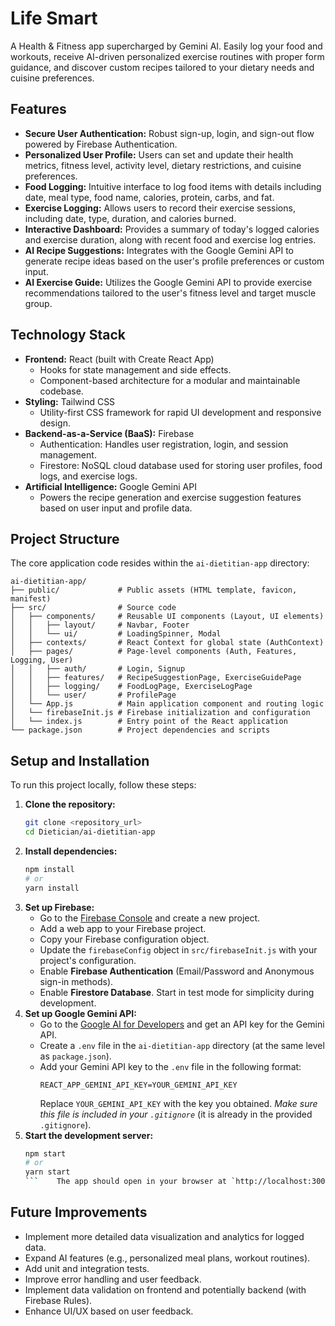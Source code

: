 # Life Smart

A Health & Fitness app supercharged by Gemini AI. Easily log your food and workouts, receive AI-driven personalized exercise routines with proper form guidance, and discover custom recipes tailored to your dietary needs and cuisine preferences.

## Features

*   **Secure User Authentication:** Robust sign-up, login, and sign-out flow powered by Firebase Authentication.
*   **Personalized User Profile:** Users can set and update their health metrics, fitness level, activity level, dietary restrictions, and cuisine preferences.
*   **Food Logging:** Intuitive interface to log food items with details including date, meal type, food name, calories, protein, carbs, and fat.
*   **Exercise Logging:** Allows users to record their exercise sessions, including date, type, duration, and calories burned.
*   **Interactive Dashboard:** Provides a summary of today's logged calories and exercise duration, along with recent food and exercise log entries.
*   **AI Recipe Suggestions:** Integrates with the Google Gemini API to generate recipe ideas based on the user's profile preferences or custom input.
*   **AI Exercise Guide:** Utilizes the Google Gemini API to provide exercise recommendations tailored to the user's fitness level and target muscle group.

## Technology Stack

*   **Frontend:** React (built with Create React App)
    *   Hooks for state management and side effects.
    *   Component-based architecture for a modular and maintainable codebase.
*   **Styling:** Tailwind CSS
    *   Utility-first CSS framework for rapid UI development and responsive design.
*   **Backend-as-a-Service (BaaS):** Firebase
    *   Authentication: Handles user registration, login, and session management.
    *   Firestore: NoSQL cloud database used for storing user profiles, food logs, and exercise logs.
*   **Artificial Intelligence:** Google Gemini API
    *   Powers the recipe generation and exercise suggestion features based on user input and profile data.

## Project Structure

The core application code resides within the `ai-dietitian-app` directory:

```
ai-dietitian-app/
├── public/             # Public assets (HTML template, favicon, manifest)
├── src/                # Source code
│   ├── components/     # Reusable UI components (Layout, UI elements)
│   │   ├── layout/     # Navbar, Footer
│   │   └── ui/         # LoadingSpinner, Modal
│   ├── contexts/       # React Context for global state (AuthContext)
│   ├── pages/          # Page-level components (Auth, Features, Logging, User)
│   │   ├── auth/       # Login, Signup
│   │   ├── features/   # RecipeSuggestionPage, ExerciseGuidePage
│   │   ├── logging/    # FoodLogPage, ExerciseLogPage
│   │   └── user/       # ProfilePage
│   └── App.js          # Main application component and routing logic
│   └── firebaseInit.js # Firebase initialization and configuration
│   └── index.js        # Entry point of the React application
└── package.json        # Project dependencies and scripts
```

## Setup and Installation

To run this project locally, follow these steps:

1.  **Clone the repository:**
    ```bash
    git clone <repository_url>
    cd Dietician/ai-dietitian-app
    ```
2.  **Install dependencies:**
    ```bash
    npm install
    # or
    yarn install
    ```
3.  **Set up Firebase:**
    *   Go to the [Firebase Console](https://console.firebase.google.com/) and create a new project.
    *   Add a web app to your Firebase project.
    *   Copy your Firebase configuration object.
    *   Update the `firebaseConfig` object in `src/firebaseInit.js` with your project's configuration.
    *   Enable **Firebase Authentication** (Email/Password and Anonymous sign-in methods).
    *   Enable **Firestore Database**. Start in test mode for simplicity during development.
4.  **Set up Google Gemini API:**
    *   Go to the [Google AI for Developers](https://ai.google.dev/) and get an API key for the Gemini API.
    *   Create a `.env` file in the `ai-dietitian-app` directory (at the same level as `package.json`).
    *   Add your Gemini API key to the `.env` file in the following format:
        ```env
        REACT_APP_GEMINI_API_KEY=YOUR_GEMINI_API_KEY
        ```
        Replace `YOUR_GEMINI_API_KEY` with the key you obtained. *Make sure this file is included in your `.gitignore`* (it is already in the provided `.gitignore`).
5.  **Start the development server:**
    ```bash
    npm start
    # or
    yarn start
    ```    The app should open in your browser at `http://localhost:3000`.

## Future Improvements

*   Implement more detailed data visualization and analytics for logged data.
*   Expand AI features (e.g., personalized meal plans, workout routines).
*   Add unit and integration tests.
*   Improve error handling and user feedback.
*   Implement data validation on frontend and potentially backend (with Firebase Rules).
*   Enhance UI/UX based on user feedback.

<!-- ## Screenshots

*(Add screenshots or a link to a demo here. This is crucial for showcasing the project!)*

--- -->
